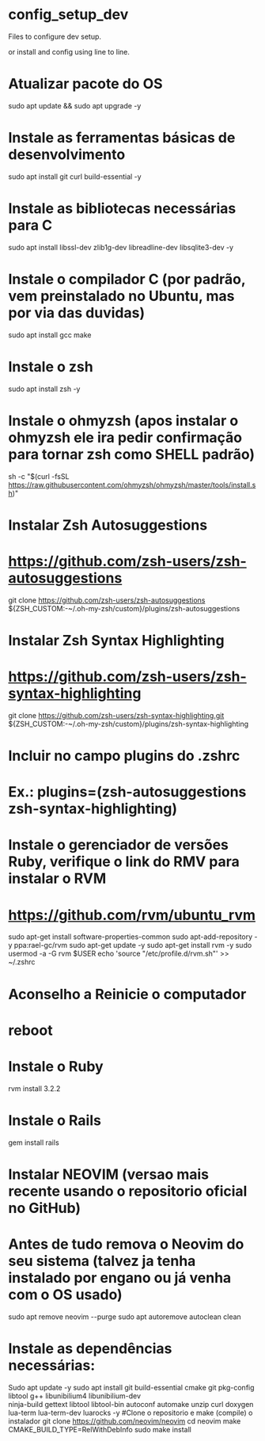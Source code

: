 # config_setup_dev
Files to configure dev setup.

or install and config using line to line.

# Atualizar pacote do OS
sudo apt update && sudo apt upgrade -y

# Instale as ferramentas básicas de desenvolvimento
sudo apt install git curl build-essential -y

# Instale as bibliotecas necessárias para C
sudo apt install libssl-dev zlib1g-dev libreadline-dev libsqlite3-dev -y

# Instale o compilador C (por padrão, vem preinstalado no Ubuntu, mas por via das duvidas)
sudo apt install gcc make

# Instale o zsh
sudo apt install zsh -y

# Instale o ohmyzsh (apos instalar o ohmyzsh ele ira pedir confirmação para tornar zsh como SHELL padrão)
sh -c "$(curl -fsSL https://raw.githubusercontent.com/ohmyzsh/ohmyzsh/master/tools/install.sh)"

# Instalar Zsh Autosuggestions
# https://github.com/zsh-users/zsh-autosuggestions
git clone https://github.com/zsh-users/zsh-autosuggestions ${ZSH_CUSTOM:-~/.oh-my-zsh/custom}/plugins/zsh-autosuggestions

# Instalar Zsh Syntax Highlighting
# https://github.com/zsh-users/zsh-syntax-highlighting
git clone https://github.com/zsh-users/zsh-syntax-highlighting.git ${ZSH_CUSTOM:-~/.oh-my-zsh/custom}/plugins/zsh-syntax-highlighting

# Incluir no campo plugins do .zshrc
# Ex.: plugins=(zsh-autosuggestions zsh-syntax-highlighting)

# Instale o gerenciador de versões Ruby, verifique o link do RMV para instalar o RVM
# https://github.com/rvm/ubuntu_rvm
sudo apt-get install software-properties-common
sudo apt-add-repository -y ppa:rael-gc/rvm
sudo apt-get update -y
sudo apt-get install rvm -y
sudo usermod -a -G rvm $USER
echo 'source "/etc/profile.d/rvm.sh"' >> ~/.zshrc

# Aconselho a Reinicie o computador
# reboot

# Instale o Ruby
rvm install 3.2.2

# Instale o Rails
gem install rails

# Instalar NEOVIM (versao mais recente usando o repositorio oficial no GitHub)
# Antes de tudo remova o Neovim do seu sistema (talvez ja tenha instalado por engano ou já venha com o OS usado)
sudo apt remove neovim --purge
sudo apt autoremove autoclean clean
# Instale as dependências necessárias:
Sudo apt update -y
sudo apt install git build-essential cmake git pkg-config libtool g++ libunibilium4 libunibilium-dev \
ninja-build gettext libtool libtool-bin autoconf automake unzip curl doxygen lua-term lua-term-dev luarocks -y
#Clone o repositorio e make (compile) o instalador
git clone https://github.com/neovim/neovim
cd neovim
make CMAKE_BUILD_TYPE=RelWithDebInfo
sudo make install
